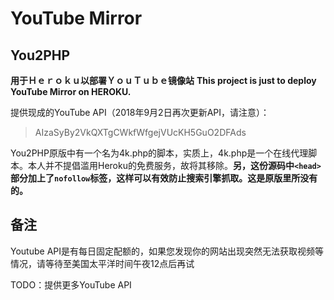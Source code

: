 # YouTube Mirror
## You2PHP

**用于Ｈｅｒｏｋｕ以部署ＹｏｕＴｕｂｅ镜像站**
**This project is just to deploy YouTube Mirror on HEROKU.**

提供现成的YouTube API（2018年9月2日再次更新API，请注意）：

> AIzaSyBy2VkQXTgCWkfWfgejVUcKH5GuO2DFAds

You2PHP原版中有一个名为4k.php的脚本，实质上，4k.php是一个在线代理脚本。本人并不提倡滥用Heroku的免费服务，故将其移除。**另，这份源码中`<head>`部分加上了`nofollow`标签，这样可以有效防止搜索引擎抓取。这是原版里所没有的。**

## 备注

Youtube API是有每日固定配额的，如果您发现你的网站出现突然无法获取视频等情况，请等待至美国太平洋时间午夜12点后再试

TODO：提供更多YouTube API
